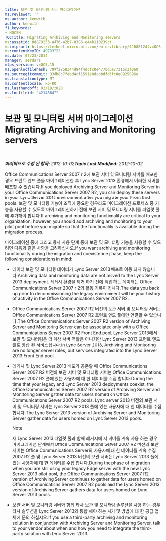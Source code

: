 ```yaml
---
title: 보관 및 모니터링 서버 마이그레이션
ms.reviewer: ''
ms.author: kenwith
author: kenwith
f1.keywords:
- NOCSH
TOCTitle: Migrating Archiving and Monitoring servers
ms:assetid: 8d879253-ad76-42b7-8386-e44b110239cf
ms:mtpsurl: https://technet.microsoft.com/en-us/library/JJ688124(v=OCS.15)
ms:contentKeyID: 49733722
ms.date: 07/23/2014
manager: serdars
mtps_version: v=OCS.15
ms.openlocfilehash: 799f2258344d94f4dcfc0e477bd3e77316c3a060
ms.sourcegitcommit: 33db8c7febd4cf1591e8dcbbdfd6fc8e8925896e
ms.translationtype: MT
ms.contentlocale: ko-KR
ms.lasthandoff: 02/19/2020
ms.locfileid: "42148847"
---
```

<div data-xmlns="http://www.w3.org/1999/xhtml">

<div class="topic" data-xmlns="http://www.w3.org/1999/xhtml" data-msxsl="urn:schemas-microsoft-com:xslt" data-cs="http://msdn.microsoft.com/">

<div data-asp="https://msdn2.microsoft.com/asp">

# <a name="migrating-archiving-and-monitoring-servers"></a><span data-ttu-id="72f29-102">보관 및 모니터링 서버 마이그레이션</span><span class="sxs-lookup"><span data-stu-id="72f29-102">Migrating Archiving and Monitoring servers</span></span>

</div>

<div id="mainSection">

<div id="mainBody">

<span> </span>

<span data-ttu-id="72f29-103">_**마지막으로 수정 된 항목:** 2012-10-02_</span><span class="sxs-lookup"><span data-stu-id="72f29-103">_**Topic Last Modified:** 2012-10-02_</span></span>

<span data-ttu-id="72f29-104">Office Communications Server 2007 r 2에 보관 서버 및 모니터링 서버를 배포한 경우 프런트 엔드 풀을 마이그레이션한 후 Lync Server 2013 환경에서 이러한 서버를 배포할 수 있습니다.</span><span class="sxs-lookup"><span data-stu-id="72f29-104">If you deployed Archiving Server and Monitoring Server in your Office Communications Server 2007 R2, you can deploy these servers in your Lync Server 2013 environment after you migrate your Front End pools.</span></span> <span data-ttu-id="72f29-105">보관 및 모니터링 기능이 조직에 중요한 경우라도 마이그레이션 프로세스 중 기능을 사용할 수 있도록 마이그레이션하기 전에 보관 서버 및 모니터링 서버를 파일럿 풀에 추가해야 합니다.</span><span class="sxs-lookup"><span data-stu-id="72f29-105">If archiving and monitoring functionality are critical to your organization, however, you should add archiving and monitoring to your pilot pool before you migrate so that the functionality is available during the migration process.</span></span>

<span data-ttu-id="72f29-106">마이그레이션 중에 그리고 동시 사용 단계 중에 보관 및 모니터링 기능을 사용할 수 있으려면 다음과 같은 사항을 고려하십시오.</span><span class="sxs-lookup"><span data-stu-id="72f29-106">If you want archiving and monitoring functionality during the migration and coexistence phase, keep the following considerations in mind:</span></span>

  - <span data-ttu-id="72f29-107">데이터 보관 및 모니터링 데이터가 Lync Server 2013 배포로 이동 되지 않습니다.</span><span class="sxs-lookup"><span data-stu-id="72f29-107">Archiving data and monitoring data are not moved to the Lync Server 2013 deployment.</span></span> <span data-ttu-id="72f29-108">레거시 환경을 제거 하기 전에 백업 하는 데이터는 Office Communications Server 2007 r 2의 활동 기록이 됩니다.</span><span class="sxs-lookup"><span data-stu-id="72f29-108">The data you back up prior to decommissioning the legacy environment will be your history of activity in the Office Communications Server 2007 R2.</span></span>

  - <span data-ttu-id="72f29-109">Office Communications Server 2007 R2 버전의 보관 서버 및 모니터링 서버는 Office Communications Server 2007 R2 프런트 엔드 풀에만 연결할 수 있습니다.</span><span class="sxs-lookup"><span data-stu-id="72f29-109">The Office Communications Server 2007 R2 version of Archiving Server and Monitoring Server can be associated only with a Office Communications Server 2007 R2 Front End pool.</span></span> <span data-ttu-id="72f29-110">Lync Server 2013에서 보관 및 모니터링은 더 이상 서버 역할은 아니지만 Lync Server 2013 프런트 엔드 풀로 통합 된 서비스입니다.</span><span class="sxs-lookup"><span data-stu-id="72f29-110">In Lync Server 2013, Archiving and Monitoring are no longer server roles, but services integrated into the Lync Server 2013 Front End pool.</span></span>

  - <span data-ttu-id="72f29-111">레거시 및 Lync Server 2013 배포가 공존할 때 Office Communications Server 2007 R2 버전의 보관 서버 및 모니터링 서버는 Office Communications Server 2007 R2 풀에 있는 사용자에 대 한 데이터를 수집 합니다.</span><span class="sxs-lookup"><span data-stu-id="72f29-111">During the time that your legacy and Lync Server 2013 deployments coexist, the Office Communications Server 2007 R2 version of Archiving Server and Monitoring Server gather data for users homed on Office Communications Server 2007 R2 pools.</span></span> <span data-ttu-id="72f29-112">Lync server 2013 버전의 보관 서버 및 모니터링 서버는 Lync Server 2013 풀에 있는 사용자에 대 한 데이터를 수집 합니다.</span><span class="sxs-lookup"><span data-stu-id="72f29-112">The Lync Server 2013 version of Archiving Server and Monitoring Server gather data for users homed on Lync Server 2013 pools.</span></span>
    
    <div>
    

    > [!NOTE]  
    > <span data-ttu-id="72f29-113">새 Lync Server 2013 파일럿 풀과 함께 레거시에 지 서버를 계속 사용 하는 경우 마이그레이션 단계에서 Office Communications Server 2007 R2 버전의 보관 서버는 Office Communications Server의 사용자에 대 한 데이터를 계속 수집 2007 R2 풀 및 Lync Server 2013 버전의 보관 서버는 Lync Server 2013 풀에 있는 사용자에 대 한 데이터를 수집 합니다.</span><span class="sxs-lookup"><span data-stu-id="72f29-113">During the phase of migration when you are still using your legacy Edge server with the new Lync Server 2013 pilot pool, the Office Communications Server 2007 R2 version of Archiving Server continues to gather data for users homed on Office Communications Server 2007 R2 pools and the Lync Server 2013 version of Archiving Server gathers data for users homed on Lync Server 2013 pools.</span></span>

    
    </div>

  - <span data-ttu-id="72f29-114">보관 서버 및 모니터링 서버와 함께 타사 보관 및 모니터링 솔루션을 사용 하는 경우 타사 솔루션을 Lync Server 2013와 통합 해야 하는 시기 및 방법에 대 한 공급 업체에 문의 하십시오.</span><span class="sxs-lookup"><span data-stu-id="72f29-114">If you use a third-party archiving and monitoring solution in conjunction with Archiving Server and Monitoring Server, talk to your vendor about when and how you need to integrate the third-party solution with Lync Server 2013.</span></span>

</div>

<span> </span>

</div>

</div>

</div>

